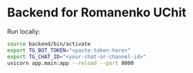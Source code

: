 # Backend for Romanenko UChit

Run locally:

```bash
source backend/bin/activate
export TG_BOT_TOKEN="<paste-token-here>"
export TG_CHAT_ID="<your-chat-or-channel-id>"
uvicorn app.main:app --reload --port 8000
```
